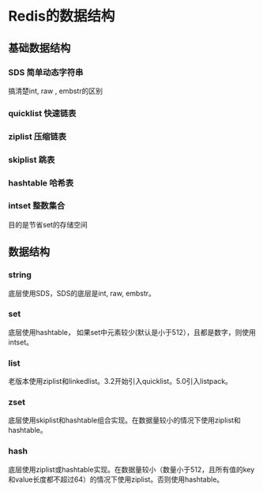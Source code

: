 # Redis的数据结构
## 基础数据结构
### SDS 简单动态字符串
搞清楚int, raw , embstr的区别

### quicklist 快速链表
### ziplist 压缩链表
### skiplist 跳表
### hashtable 哈希表
### intset 整数集合
目的是节省set的存储空间

## 数据结构
### string
底层使用SDS，SDS的底层是int, raw, embstr。

### set
底层使用hashtable， 如果set中元素较少(默认是小于512），且都是数字，则使用intset。

### list
老版本使用ziplist和linkedlist。3.2开始引入quicklist。5.0引入listpack。

### zset
底层使用skiplist和hashtable组合实现。在数据量较小的情况下使用ziplist和hashtable。

### hash
底层使用ziplist或hashtable实现。在数据量较小（数量小于512，且所有值的key和value长度都不超过64）的情况下使用ziplist。否则使用hashtable。